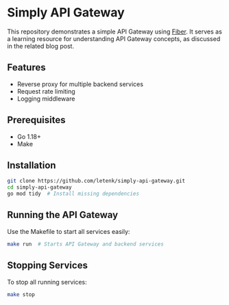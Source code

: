 # Simply API Gateway

This repository demonstrates a simple API Gateway using [Fiber](https://gofiber.io/). It serves as a learning resource for understanding API Gateway concepts, as discussed in the related blog post.

## Features
- Reverse proxy for multiple backend services
- Request rate limiting
- Logging middleware

## Prerequisites
- Go 1.18+
- Make

## Installation
```sh
git clone https://github.com/letenk/simply-api-gateway.git
cd simply-api-gateway
go mod tidy  # Install missing dependencies
```

## Running the API Gateway
Use the Makefile to start all services easily:
```sh
make run  # Starts API Gateway and backend services
```

## Stopping Services
To stop all running services:
```sh
make stop
```
